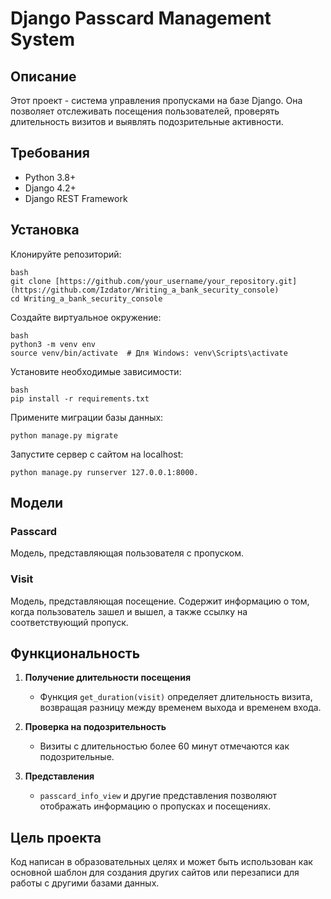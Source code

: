# Django Passcard Management System

## Описание
Этот проект - система управления пропусками на базе Django. Она позволяет отслеживать посещения пользователей, проверять длительность визитов и выявлять подозрительные активности.

## Требования

- Python 3.8+
- Django 4.2+
- Django REST Framework

## Установка

Клонируйте репозиторий:

```
bash
git clone [https://github.com/your_username/your_repository.git](https://github.com/Izdator/Writing_a_bank_security_console)
cd Writing_a_bank_security_console
```

Создайте виртуальное окружение:

```
bash
python3 -m venv env
source venv/bin/activate  # Для Windows: venv\Scripts\activate
```

Установите необходимые зависимости:
```
bash
pip install -r requirements.txt
```

Примените миграции базы данных:
```
python manage.py migrate
```

Запустите сервер с сайтом на localhost:
```
python manage.py runserver 127.0.0.1:8000.
```

## Модели

### Passcard
Модель, представляющая пользователя с пропуском.

### Visit
Модель, представляющая посещение. Содержит информацию о том, когда пользователь зашел и вышел, а также ссылку на соответствующий пропуск.

## Функциональность

1. **Получение длительности посещения**
   - Функция `get_duration(visit)` определяет длительность визита, возвращая разницу между временем выхода и временем входа.

2. **Проверка на подозрительность**
   - Визиты с длительностью более 60 минут отмечаются как подозрительные.

3. **Представления**
   - `passcard_info_view` и другие представления позволяют отображать информацию о пропусках и посещениях.

## Цель проекта

Код написан в образовательных целях и может быть использован как основной шаблон для создания других сайтов или перезаписи для работы с другими базами данных.
